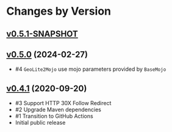 # Changes by Version

## [v0.5.1-SNAPSHOT](https://github.com/libj/util/compare/bcdbf513f59147bfadb47d4b9e07603ea6209da6..HEAD)

## [v0.5.0](https://github.com/libj/util/compare/48b80e67ccda81c41a408a13105058ffdee1bb76..bcdbf513f59147bfadb47d4b9e07603ea6209da6) (2024-02-27)
* #4 `GeoLite2Mojo` use mojo parameters provided by `BaseMojo`

## [v0.4.1](https://github.com/entinae/pom/compare/8fcb1c14840e89a27bbc29ce81a78dc5f4459a48..48b80e67ccda81c41a408a13105058ffdee1bb76) (2020-09-20)
* #3 Support HTTP 30X Follow Redirect
* #2 Upgrade Maven dependencies
* #1 Transition to GitHub Actions
* Initial public release